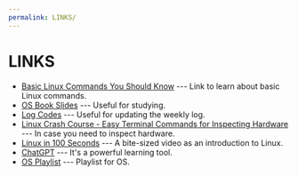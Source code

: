 ```yaml
---
permalink: LINKS/
---
```


# LINKS

* [Basic Linux Commands You Should Know](https://linuxopsys.com/topics/basic-linux-commands) --- 
Link to learn about basic Linux commands. 
* [OS Book Slides](https://codex.cs.yale.edu/avi/os-book/OS10/slide-dir/) --- Useful for studying.
* [Log Codes](https://osp4diss.vlsm.org/ETC/logCodes.txt) --- Useful for updating the weekly log.
* [Linux Crash Course - Easy Terminal Commands for Inspecting Hardware](https://www.youtube.com/watch?v=oGyJr-iUwt8) --- In case you need to inspect hardware.
* [Linux in 100 Seconds](https://www.youtube.com/watch?v=rrB13utjYV4) --- A bite-sized video as an introduction to Linux.
* [ChatGPT](https://chat.openai.com/) --- It's a powerful learning tool.
* [OS Playlist](https://www.youtube.com/watch?v=vBURTt97EkA&list=PLBlnK6fEyqRiVhbXDGLXDk_OQAeuVcp2O) --- Playlist for OS.     
